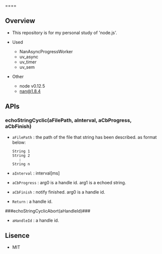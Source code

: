 ====

## Overview

* This repository is for my personal study of 'node.js'.
* Used
    -  NanAsyncProgressWorker
    -  uv_async
    -  uv_timer
    -  uv_sem

* Other
    - node v0.12.5
    - nan@1.8.4


## APIs

### echoStringCyclic(aFilePath, aInterval, aCbProgress, aCbFinish) ###

+   `aFilePath` :
    the path of the file that string has been described. as format below:

		String 1
		String 2
		   :
		String n

+   `aInterval` :
    interval[ms]

+   `aCbProgress` : arg0 is a handle id. arg1 is a echoed string.

+   `aCbFinish` : notify finished. arg0 is a handle id.

+   `Return` : a handle id.

###echoStringCyclicAbort(aHandleId)###

+   `aHandleId` : a handle id.


## Lisence

* MIT

